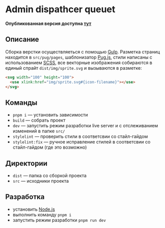 # Admin dispathcer queuet

**Опубликованная версия доступна [тут](https://dreadwood-rx2go-admin-dq.netlify.app/)**

## Описание

Сборка верстки осуществляеться с помощью [Gulp](https://gulpjs.com). Разметка страниц находится в  `src/pug/pages`, шаблонизатор [Pug.js](https://pugjs.org), стили написаны с использованием [SCSS](https://sass-lang.com/), все векторные изображения собираются в единый спрайт `dist/img/sprite.svg` и вызываются в разметке:

```html
<svg width="100" height="100">
  <use xlink:href="img/sprite.svg#{icon-filename}"></use>
</svg>
```

## Команды

- `pnpm i` — установить зависимости
- `build` — собрать проект
- `dev` — запустить режим разработки live server и с отслеживанием изменений в папке `src/`
- `stylelint` — проверить стили в соответсвии со стайл-гайдом
- `stylelint:fix` — ручное исправление стилей в соответсвии со стайл-гайдом (где это возможно)

## Директории

- `dist` — папка со сборкой проекта
- `src` — исходники проекта

## Разработка

- установить [Node.js](https://nodejs.org/en)
- выполнить команду `pnpm i`
- запустить режим разработки `pnpm run dev`
